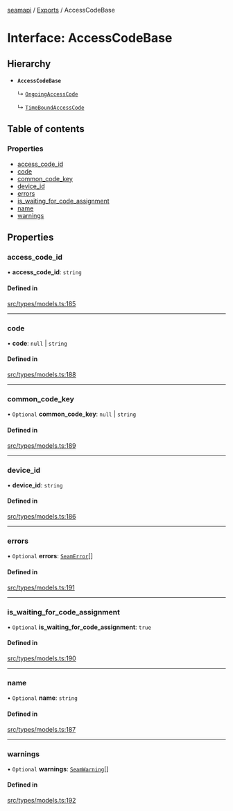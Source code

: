 [seamapi](../README.md) / [Exports](../modules.md) / AccessCodeBase

# Interface: AccessCodeBase

## Hierarchy

- **`AccessCodeBase`**

  ↳ [`OngoingAccessCode`](OngoingAccessCode.md)

  ↳ [`TimeBoundAccessCode`](TimeBoundAccessCode.md)

## Table of contents

### Properties

- [access\_code\_id](AccessCodeBase.md#access_code_id)
- [code](AccessCodeBase.md#code)
- [common\_code\_key](AccessCodeBase.md#common_code_key)
- [device\_id](AccessCodeBase.md#device_id)
- [errors](AccessCodeBase.md#errors)
- [is\_waiting\_for\_code\_assignment](AccessCodeBase.md#is_waiting_for_code_assignment)
- [name](AccessCodeBase.md#name)
- [warnings](AccessCodeBase.md#warnings)

## Properties

### access\_code\_id

• **access\_code\_id**: `string`

#### Defined in

[src/types/models.ts:185](https://github.com/seamapi/javascript/blob/main/src/types/models.ts#L185)

___

### code

• **code**: ``null`` \| `string`

#### Defined in

[src/types/models.ts:188](https://github.com/seamapi/javascript/blob/main/src/types/models.ts#L188)

___

### common\_code\_key

• `Optional` **common\_code\_key**: ``null`` \| `string`

#### Defined in

[src/types/models.ts:189](https://github.com/seamapi/javascript/blob/main/src/types/models.ts#L189)

___

### device\_id

• **device\_id**: `string`

#### Defined in

[src/types/models.ts:186](https://github.com/seamapi/javascript/blob/main/src/types/models.ts#L186)

___

### errors

• `Optional` **errors**: [`SeamError`](SeamError.md)[]

#### Defined in

[src/types/models.ts:191](https://github.com/seamapi/javascript/blob/main/src/types/models.ts#L191)

___

### is\_waiting\_for\_code\_assignment

• `Optional` **is\_waiting\_for\_code\_assignment**: ``true``

#### Defined in

[src/types/models.ts:190](https://github.com/seamapi/javascript/blob/main/src/types/models.ts#L190)

___

### name

• `Optional` **name**: `string`

#### Defined in

[src/types/models.ts:187](https://github.com/seamapi/javascript/blob/main/src/types/models.ts#L187)

___

### warnings

• `Optional` **warnings**: [`SeamWarning`](SeamWarning.md)[]

#### Defined in

[src/types/models.ts:192](https://github.com/seamapi/javascript/blob/main/src/types/models.ts#L192)
